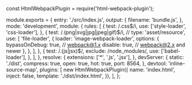 const HtmlWebpackPlugin = require('html-webpack-plugin');

module.exports = { entry: './src/index.js', output: { filename: 'bundle.js', }, mode: 'development', module: { rules: [ { test: /.css$/i, use: ['style-loader', 'css-loader'], }, { test: /.(png|svg|jpg|jpeg|gif)$/i, // type: 'asset/resource', use: [ 'file-loader', { loader: 'image-webpack-loader', options: { bypassOnDebug: true, // webpack@1.x disable: true, // webpack@2.x and newer }, }, ], }, { test: /.(js|jsx)$/, exclude: /node_modules/, use: ['babel-loader'], }, ], }, resolve: { extensions: ['*', '.js', '.jsx'], }, devServer: { static: './dist', compress: true, open: true, hot: true, port: 8564, }, devtool: 'inline-source-map', plugins: [ new HtmlWebpackPlugin({ name: 'index.html', inject: false, template: './dist/index.html', }), ], };
